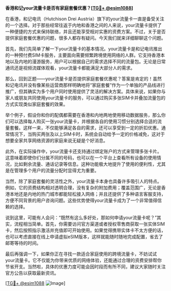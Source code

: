 **香港和记your流量卡是否有家庭套餐优惠？[[TG💪+ @esim1088](https://t.me/s/esim1088)]**

在香港，和记电讯（Hutchison Drei Austria）旗下的your流量卡一直是备受关注的一个选择。对于那些经常往返于内地和香港之间的人来说，your流量卡提供了一种便捷的方式来保持联络，并且还能享受相对实惠的资费方案。不过，关于是否提供家庭套餐优惠的问题，很多人都存有疑问。今天我们就来详细聊聊这个问题。

首先，我们先简单了解一下your流量卡的基本情况。your流量卡是和记电讯推出的一种预付费SIM卡服务，主要面向需要频繁跨境使用网络的人群。它支持香港本地以及内地的漫游服务，用户可以根据自己的需求选择不同的流量包。无论是日常通讯还是视频流媒体观看，your流量卡都能满足大部分人的需求。

那么，回到正题——your流量卡是否提供家庭套餐优惠呢？答案是肯定的！虽然和记电讯并没有像某些运营商那样明确地将“家庭套餐”作为一个单独的产品线进行推广，但其确实为多个用户同时使用提供了灵活的解决方案。具体来说，如果你与家人或朋友共同使用your流量卡的服务，可以通过购买多张SIM卡并叠加流量包的方式实现类似家庭套餐的效果。

举个例子，假设你和你的配偶都需要在香港和内地两地使用移动数据服务，那么你们可以选择每人购买一张your流量卡，并根据各自的使用习惯分别选择合适的流量套餐。这样一来，不仅能够满足各自的需求，还可以享受到一定的折扣优惠。通常情况下，当购买两张及以上SIM卡时，系统会自动给予一定的价格减免，这对于想要全家共享网络资源的家庭来说无疑是个好消息。

此外，在实际操作中，your流量卡还支持通过绑定账户的方式来管理多张卡片。这意味着即使你们分属不同的号码，也可以在一个平台上查看所有设备的使用情况，比如剩余流量、通话记录等信息。这种功能极大地提升了使用的便利性，尤其是在管理多个用户的流量分配时显得尤为重要。

当然，除了家庭套餐的灵活性之外，your流量卡本身也具备许多吸引人的特点。例如，它的资费结构相对透明合理，没有复杂的附加费用；覆盖范围广，无论是香港本地还是内地的热门城市都能轻松接入网络；并且还提供了多种语言客服支持，方便不同背景的用户咨询问题。这些优势使得your流量卡成为了一个非常值得信赖的选择。

说到这里，可能有人会问：“既然有这么多好处，那如何申请your流量卡呢？”其实，流程相当简单。首先，你需要访问官方渠道或者授权零售商获取一张实体SIM卡，然后按照指示激活并充值即可开始使用。如果觉得携带实体卡不太方便的话，也可以考虑直接在线上申请虚拟eSIM版本，这样就能随时随地完成配置，省去了邮寄等待的时间。

最后再强调一下，如果你正在寻找一款适合家庭使用的跨境流量卡，不妨试试your流量卡。它不仅能为你带来优质的网络体验，还能通过合理的资费安排帮你节省开支。当然啦，具体的优惠力度可能会因时段而有所不同，建议大家随时关注官方公告以获取最新资讯。

[[TG💪+ @esim1088](https://t.me/s/esim1088) ![Image](https://i.postimg.cc/4NQfJmqS/Snipaste-2025-05-13-00-14-12.png)]